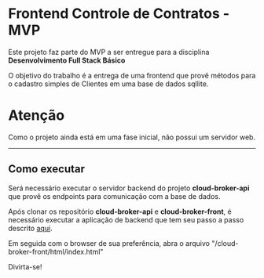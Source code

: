 # Frontend Controle de Contratos - MVP

Este projeto faz parte do MVP a ser entregue para a disciplina **Desenvolvimento Full Stack Básico** 

O objetivo do trabalho é a entrega de uma frontend que provê métodos para o cadastro simples de Clientes em uma base de dados sqllite.


# Atenção

Como o projeto ainda está em uma fase inicial, não possui um servidor web. 

---
## Como executar 


Será necessário executar o servidor backend do projeto **cloud-broker-api** que provê os endpoints para comunicação com a base de dados.

Após clonar os repositório **cloud-broker-api** e **cloud-broker-front**, é necessário executar a aplicação de backend que tem seu passo a passo descrito [aqui](https://github.com/albbassi/cloud-broker-api).

Em seguida com o browser de sua preferência, abra o arquivo "/cloud-broker-front/html/index.html"

Divirta-se!
